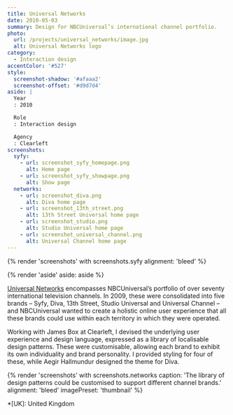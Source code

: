 ```yaml
---
title: Universal Networks
date: 2010-05-03
summary: Design for NBCUniversal’s international channel portfolio.
photo:
  url: /projects/universal_networks/image.jpg
  alt: Universal Networks logo
category:
  - Interaction design
accentColor: '#527'
style:
  screenshot-shadow: '#afaaa2'
  screenshot-offset: '#d9d7d4'
aside: |
  Year
  : 2010

  Role
  : Interaction design

  Agency
  : Clearleft
screenshots:
  syfy:
    - url: screenshot_syfy_homepage.png
      alt: Home page
    - url: screenshot_syfy_showpage.png
      alt: Show page
  networks:
    - url: screenshot_diva.png
      alt: Diva home page
    - url: screenshot_13th_street.png
      alt: 13th Street Universal home page
    - url: screenshot_studio.png
      alt: Studio Universal home page
    - url: screenshot_universal_channel.png
      alt: Universal Channel home page
---
```

{% render 'screenshots' with screenshots.syfy
  alignment: 'bleed'
%}

{% render 'aside'
  aside: aside
%}

[Universal Networks][1] encompasses NBCUniversal’s portfolio of over seventy international television channels. In 2009, these were consolidated into five brands – Syfy, Diva, 13th Street, Studio Universal and Universal Channel – and NBCUniversal wanted to create a holistic online user experience that all these brands could use within each territory in which they were operated.

Working with James Box at Clearleft, I devised the underlying user experience and design language, expressed as a library of localisable design patterns. These were customisable, allowing each brand to exhibit its own individuality and brand personality. I provided styling for four of these, while Aegir Hallmundur designed the theme for Diva.

{% render 'screenshots' with screenshots.networks
  caption: 'The library of design patterns could be customised to support different channel brands.'
  alignment: 'bleed'
  imagePreset: 'thumbnail'
%}

[1]: https://en.wikipedia.org/wiki/NBCUniversal_International_Networks

*[UK]: United Kingdom
